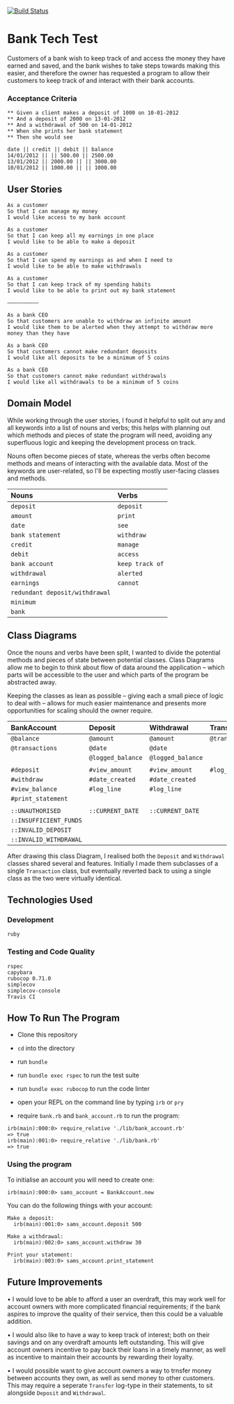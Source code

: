[![Build Status](https://travis-ci.com/samfolo/bank_tech_test.svg?branch=master)](https://travis-ci.com/samfolo/bank_tech_test)

# Bank Tech Test

Customers of a bank wish to keep track of and access the money they have earned and saved, and the bank wishes to take steps towards making this easier, and therefore the owner has requested a program to allow their customers to keep track of and interact with their bank accounts.

### Acceptance Criteria

```
** Given a client makes a deposit of 1000 on 10-01-2012  
** And a deposit of 2000 on 13-01-2012  
** And a withdrawal of 500 on 14-01-2012  
** When she prints her bank statement  
** Then she would see

date || credit || debit || balance
14/01/2012 || || 500.00 || 2500.00
13/01/2012 || 2000.00 || || 3000.00
10/01/2012 || 1000.00 || || 1000.00
```

## User Stories

```
As a customer
So that I can manage my money
I would like access to my bank account

As a customer
So that I can keep all my earnings in one place
I would like to be able to make a deposit

As a customer
So that I can spend my earnings as and when I need to
I would like to be able to make withdrawals

As a customer
So that I can keep track of my spending habits
I would like to be able to print out my bank statement

––––––––––

As a bank CEO
So that customers are unable to withdraw an infinite amount
I would like them to be alerted when they attempt to withdraw more money than they have

As a bank CEO
So that customers cannot make redundant deposits
I would like all deposits to be a minimum of 5 coins

As a bank CEO
So that customers cannot make redundant withdrawals
I would like all withdrawals to be a minimum of 5 coins
```

## Domain Model

While working through the user stories, I found it helpful to split out any and all keywords into a list of nouns and verbs; this helps with planning out which methods and pieces of state the program will need, avoiding any superfluous logic and keeping the development process on track.  

Nouns often become pieces of state, whereas the verbs often become methods and means of interacting with the available data.  Most of the keywords are user-related, so I'll be expecting mostly user-facing classes and methods.

| Nouns         | Verbs         |
| :------------ |:--------------|
| `deposit`      | `deposit` |
| `amount`      | `print` |
| `date` | `see` |
| `bank statement` | `withdraw` |
| `credit` | `manage` |
| `debit` | `access` |
| `bank account` | `keep track of` |
| `withdrawal` | `alerted` |
| `earnings` | `cannot` |
| `redundant deposit/withdrawal` | |
| `minimum` | |
| `bank` | |

## Class Diagrams

Once the nouns and verbs have been split, I wanted to divide the potential methods and pieces of state between potential classes.  Class Diagrams allow me to begin to think about flow of data around the application – which parts will be accessible to the user and which parts of the program be abstracted away.  

Keeping the classes as lean as possible – giving each a small piece of logic to deal with – allows for much easier maintenance and presents more opportunities for scaling should the owner require.


| BankAccount                 | Deposit           | Withdrawal        | Transactions         | Authentication |
| :-------------------------- | :---------------- | :---------------- | :-----------------   | :------------- |
| `@balance`                  | `@amount`         | `@amount`         | `@transactions`      |                |
| `@transactions`             | `@date`           | `@date`           |                      |                |
|                             | `@logged_balance` | `@logged_balance` |                      |                |
|                             |                   |                   |                      |                |
| `#deposit`                  | `#view_amount`    | `#view_amount`    | `#log_data`          | `#verify`      |
| `#withdraw`                 | `#date_created`   | `#date_created`   |                      |                |
| `#view_balance`             | `#log_line`       | `#log_line`       |                      |                |
| `#print_statement`          |                   |                   |                      |                |
|                             |                   |                   |                      |                |
| `::UNAUTHORISED`            | `::CURRENT_DATE`  | `::CURRENT_DATE`  |                      |                |
| `::INSUFFICIENT_FUNDS`      |                   |                   |                      |                |
| `::INVALID_DEPOSIT`         |                   |                   |                      |                |
| `::INVALID_WITHDRAWAL`      |                   |                   |                      |                |

After drawing this class Diagram, I realised both the `Deposit` and `Withdrawal` classes shared several and features.  Initially I made them subclasses of a single `Transaction` class, but eventually reverted back to using a single class as the two were virtually identical.

## Technologies Used

### Development

```
ruby
```

### Testing and Code Quality

```
rspec
capybara
rubocop 0.71.0
simplecov
simplecov-console
Travis CI
```

## How To Run The Program

- Clone this repository
- `cd` into the directory
- run `bundle`
- run `bundle exec rspec` to run the test suite
- run `bundle exec rubocop` to run the code linter

- open your REPL on the command line by typing `irb` or `pry`
- require `bank.rb` and `bank_account.rb` to run the program:

```
irb(main):000:0> require_relative './lib/bank_account.rb'
=> true
irb(main):001:0> require_relative './lib/bank.rb'
=> true
```

### Using the program

To initialise an account you will need to create one:
```
irb(main):000:0> sams_account = BankAccount.new
```

You can do the following things with your account:
```
Make a deposit:
  irb(main):001:0> sams_account.deposit 500

Make a withdrawal:
  irb(main):002:0> sams_account.withdraw 30

Print your statement:
  irb(main):003:0> sams_account.print_statement
```

## Future Improvements

• I would love to be able to afford a user an overdraft, this may work well for account owners with more complicated financial requirements; if the bank aspires to improve the quality of their service, then this could be a valuable addition.

• I would also like to have a way to keep track of interest; both on their savings and on any overdraft amounts left outstanding. This will give account owners incentive to pay back their loans in a timely manner, as well as incentive to maintain their accounts by rewarding their loyalty.

• I would possible want to give account owners a way to trnsfer money between accounts they own, as well as send money to other customers.  This may require a seperate `Transfer` log-type in their statements, to sit alongside `Deposit` and `Withdrawal`.
